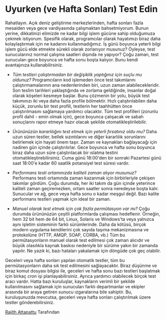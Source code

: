 # Uyurken (ve Hafta Sonları) Test Edin

Rahatlayın. Açık deniz geliştirme merkezlerinden, hafta sonları fazla mesaiden veya gece vardiyasında çalışmaktan bahsetmiyorum. Bunun yerine, dikkatinizi elimizde ne kadar bilgi işlem gücüne sahip olduğumuza çekmek istiyorum. Spesifik olarak, programcılar olarak hayatımızı biraz daha kolaylaştırmak için ne kadarını kullanmadığımız. İş günü boyunca yeterli bilgi işlem gücü elde etmekte sürekli olarak zorlanıyor musunuz? Öyleyse, test sunucularınız normal çalışma saatleri dışında ne yapıyor? Çoğu zaman, test sunucuları gece boyunca ve hafta sonu boşta kalıyor. Bunu kendi avantajınıza kullanabilirsiniz.

- *Tüm testleri çalıştırmadan bir değişiklik yaptığınız için suçlu mu oldunuz?* Programcıların kod işlemeden önce test takımlarını çalıştırmamalarının ana nedenlerinden biri, uzun zaman alabilecekleridir. Son teslim tarihleri yaklaştığında ve zorlama geldiğinde, insanlar doğal olarak köşeleri kesmeye başlar. Bunu çözmenin bir yolu, büyük test takımınızı iki veya daha fazla profile bölmektir. Hızlı çalıştırılabilen daha küçük, zorunlu bir test profili, testlerin her taahhütten önce çalıştırılmasını sağlamaya yardımcı olacaktır. Tüm test profilleri (zorunlu profil dahil - emin olmak için), gece boyunca çalışacak ve sabah sonuçlarını rapor etmeye hazır olacak şekilde otomatikleştirilebilir.

- *Ürününüzün kararlılığını test etmek için yeterli fırsatınız oldu mu?* Daha uzun süren testler, bellek sızıntılarını ve diğer kararlılık sorunlarını belirlemek için hayati önem taşır. Zaman ve kaynakları bağlayacağı için nadiren gün içinde çalıştırılırlar. Gece boyunca ve hafta sonu boyunca biraz daha uzun süre çalıştırılacak bir ıslatma testini otomatikleştirebilirsiniz. Cuma günü 18:00'den bir sonraki Pazartesi günü saat 18:00'e kadar 60 saatlik potansiyel test süresi vardır.

- *Performans testi ortamınızda kaliteli zaman alıyor musunuz?* Performans testi ortamında zaman kazanmak için birbirleriyle çekişen takımlar gördüm. Çoğu durumda, her iki takım da gün içinde yeterince kaliteli zaman geçiremezken, ortam saatler sonra neredeyse boşta kalır. Sunucular ve ağ, gece veya hafta sonu o kadar meşgul değil. Bazı kalite performans testleri yapmak için ideal bir zaman.

- *Manuel olarak test etmek için çok fazla permütasyon var mı?* Çoğu durumda ürününüzün çeşitli platformlarda çalışması hedeflenir. Örneğin, hem 32 bit hem de 64 bit, Linux, Solaris ve Windows'ta veya yalnızca aynı işletim sisteminin farklı sürümlerinde. Daha da kötüsü, birçok modern uygulama kendilerini çok sayıda taşıma mekanizmasına ve protokolüne (HTTP, AMQP, SOAP, CORBA, vb.) Tüm bu permütasyonların manuel olarak test edilmesi çok zaman alıcıdır ve büyük olasılıkla kaynak baskısı nedeniyle bir sürüme yakın bir zamanda yapılır. Ne yazık ki, bazı hataları yakalamak için döngüde çok geç olabilir.

Geceleri veya hafta sonları yapılan otomatik testler, tüm bu permütasyonların daha sık test edilmesini sağlayacaktır. Biraz düşünme ve biraz komut dosyası bilgisi ile, geceleri ve hafta sonu bazı testleri başlatmak için birkaç *cron* işi planlayabilirsiniz. Ayrıca yardımcı olabilecek birçok test aracı vardır. Hatta bazı kuruluşlar, kaynakların verimli bir şekilde kullanılmasını sağlamak için sunucuları farklı departmanlar ve ekipler arasında bir araya getiren sunucu ızgaralarına bile sahiptir. Bu, kuruluşunuzda mevcutsa, geceleri veya hafta sonları çalıştırılmak üzere testler gönderebilirsiniz.

[Rajith Attapattu](http://programmer.97things.oreilly.com/wiki/index.php/Rajith_Attapattu) Tarafından